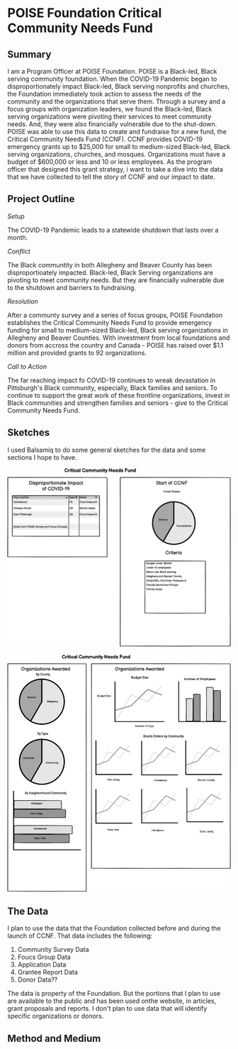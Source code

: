 # **POISE Foundation Critical Community Needs Fund**

## **Summary**

I am a Program Officer at POISE Foundation. POISE is a Black-led, Black serving community foundation.
When the COVID-19 Pandemic began to disproportionately impact Black-led, Black serving nonprofits and churches, the Foundation immediately took action to assess the needs of the community and the organizations that serve them.
Through a survey and a focus groups with organization leaders, we found the Black-led, Black serving organizations were pivoting their services to meet community needs. And, they were also financially vulnerable due to the shut-down.
POISE was able to use this data to create and fundraise for a new fund, the Critical Community Needs Fund (CCNF).
CCNF provides COVID-19 emergency grants up to $25,000 for small to medium-sized Black-led, Black serving organizations, churches, and mosques.
Organizations must have a budget of $600,000 or less and 10 or less employees.  As the program officer that designed this grant strategy, i want to take a dive into the data that we have collected to tell the story of CCNF and our impact to date.


## **Project Outline**

*Setup*

The COVID-19 Pandemic leads to a statewide shutdown that lasts over a month.

*Conflict*

The Black communtity in both Allegheny and Beaver County has been disproportioately impacted.  Black-led, Black Serving organizations are pivoting to meet community needs.  But they are financially vulnerable due to the shutdown and barriers to fundraising.

*Resolution*

After a communty survey and a series of focus groups, POISE Foundation establishes the Critical Community Needs Fund to provide emergency funding for small to medium-sized Black-led, Black serving organizations in Allegheny and Beaver Counties.  With investment from local foundations and donors from accross the country and Canada - POISE has raised over $1.1 million and provided grants to 92 organizations.

*Call to Action*

The far reaching impact fo COVID-19 continues to wreak devastation in Pittsburgh's Black community, especially, Black families and seniors. To continue to support the great work of these frontline organizations, invest in Black communities and strengthen families and seniors - give to the Critical Community Needs Fund.

## **Sketches**

I used Balsamiq to do some general sketches for the data and some sections I hope to have.

![CCNF1](CCNFWF1.png)

![CCNF2](CCNFWF2.png)

## **The Data**

I plan to use the data that the Foundation collected before and during the launch of CCNF. That data includes the following:
1. Community Survey Data
2. Foucs Group Data
3. Application Data
4. Grantee Report Data
5. Donor Data??

The data is property of the Foundation.  But the portions that I plan to use are available to the public and has been used onthe website, in articles, grant proposals and reports.  I don't plan to use data that will identify specific organizations or donors.

## **Method and Medium**



